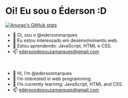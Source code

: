 <h1>Oi! Eu sou o Éderson :D</h1>


[![Anurag's GitHub stats](https://github-readme-stats.vercel.app/api?username=edersonmarques)](https://github.com/anuraghazra/github-readme-stats)
 

</p>

- 👋 Oi, sou o @edersonmarques
- 👀 Eu estou interessado em desenvolvimento web.
- 🌱 Estou aprendendo: JavaScript, HTML e CSS.
- 📫 edersondesouzamarques@gmail.com

<br>

- 👋 Hi, I’m @edersonmarques
- 👀 I’m interested in web programming.
- 🌱 I’m currently learning: JavaScript, HTML and CSS.
- 📫 edersondesouzamarques@gmail.com
